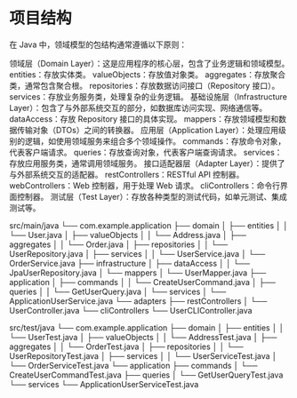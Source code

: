 # 项目结构
在 Java 中，领域模型的包结构通常遵循以下原则：

领域层（Domain Layer）：这是应用程序的核心层，包含了业务逻辑和领域模型。
entities：存放实体类。
valueObjects：存放值对象类。
aggregates：存放聚合类，通常包含聚合根。
repositories：存放数据访问接口（Repository 接口）。
services：存放业务服务类，处理复杂的业务逻辑。
基础设施层（Infrastructure Layer）：包含了与外部系统交互的部分，如数据库访问实现、网络通信等。
dataAccess：存放 Repository 接口的具体实现。
mappers：存放领域模型和数据传输对象（DTOs）之间的转换器。
应用层（Application Layer）：处理应用级别的逻辑，如使用领域服务来组合多个领域操作。
commands：存放命令对象，代表客户端请求。
queries：存放查询对象，代表客户端查询请求。
services：存放应用服务类，通常调用领域服务。
接口适配器层（Adapter Layer）：提供了与外部系统交互的适配器。
restControllers：RESTful API 控制器。
webControllers：Web 控制器，用于处理 Web 请求。
cliControllers：命令行界面控制器。
测试层（Test Layer）：存放各种类型的测试代码，如单元测试、集成测试等。

src/main/java
└── com.example.application
├── domain
│   ├── entities
│   │   └── User.java
│   ├── valueObjects
│   │   └── Address.java
│   ├── aggregates
│   │   └── Order.java
│   ├── repositories
│   │   └── UserRepository.java
│   ├── services
│   │   └── UserService.java
│   └── OrderService.java
├── infrastructure
│   ├── dataAccess
│   │   └── JpaUserRepository.java
│   └── mappers
│       └── UserMapper.java
├── application
│   ├── commands
│   │   └── CreateUserCommand.java
│   ├── queries
│   │   └── GetUserQuery.java
│   └── services
│       └── ApplicationUserService.java
└── adapters
├── restControllers
│   └── UserController.java
└── cliControllers
└── UserCLIController.java

src/test/java
└── com.example.application
├── domain
│   ├── entities
│   │   └── UserTest.java
│   ├── valueObjects
│   │   └── AddressTest.java
│   ├── aggregates
│   │   └── OrderTest.java
│   ├── repositories
│   │   └── UserRepositoryTest.java
│   ├── services
│   │   └── UserServiceTest.java
│   └── OrderServiceTest.java
└── application
├── commands
│   └── CreateUserCommandTest.java
├── queries
│   └── GetUserQueryTest.java
└── services
└── ApplicationUserServiceTest.java